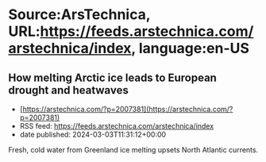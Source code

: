 # Source:ArsTechnica, URL:https://feeds.arstechnica.com/arstechnica/index, language:en-US

## How melting Arctic ice leads to European drought and heatwaves
 - [https://arstechnica.com/?p=2007381](https://arstechnica.com/?p=2007381)
 - RSS feed: https://feeds.arstechnica.com/arstechnica/index
 - date published: 2024-03-03T11:31:12+00:00

Fresh, cold water from Greenland ice melting upsets North Atlantic currents.

